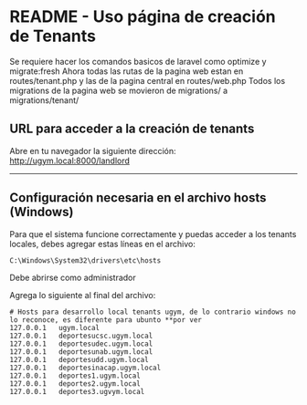 # README - Uso página de creación de Tenants

Se requiere hacer los comandos basicos de laravel como optimize y migrate:fresh
Ahora todas las rutas de la pagina web estan en routes/tenant.php y las de la pagina central en routes/web.php
Todos los migrations de la pagina web se movieron de migrations/ a migrations/tenant/

## URL para acceder a la creación de tenants

Abre en tu navegador la siguiente dirección:
http://ugym.local:8000/landlord

---

## Configuración necesaria en el archivo hosts (Windows)

Para que el sistema funcione correctamente y puedas acceder a los tenants locales, debes agregar estas líneas en el archivo:

    C:\Windows\System32\drivers\etc\hosts

Debe abrirse como administrador

Agrega lo siguiente al final del archivo:

```plaintext
# Hosts para desarrollo local tenants ugym, de lo contrario windows no lo reconoce, es diferente para ubunto **por ver
127.0.0.1   ugym.local
127.0.0.1   deportesucsc.ugym.local
127.0.0.1   deportesudec.ugym.local
127.0.0.1   deportesunab.ugym.local
127.0.0.1   deportesudd.ugym.local
127.0.0.1   deportesinacap.ugym.local
127.0.0.1   deportes1.ugym.local
127.0.0.1   deportes2.ugym.local
127.0.0.1   deportes3.ugvym.local